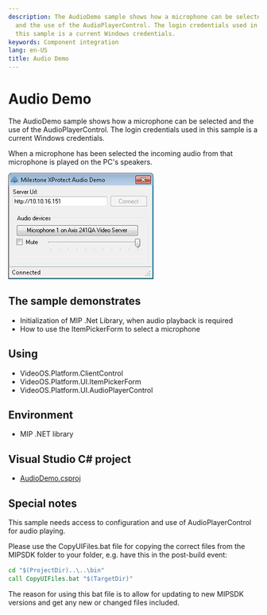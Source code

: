 ```yaml
---
description: The AudioDemo sample shows how a microphone can be selected
  and the use of the AudioPlayerControl. The login credentials used in
  this sample is a current Windows credentials.
keywords: Component integration
lang: en-US
title: Audio Demo
---
```


# Audio Demo

The AudioDemo sample shows how a microphone can be selected and the use
of the AudioPlayerControl. The login credentials used in this sample is
a current Windows credentials.

When a microphone has been selected the incoming audio from that
microphone is played on the PC\'s speakers.

![Audio Player](AudioSample.png)

## The sample demonstrates

-   Initialization of MIP .Net Library, when audio playback is required
-   How to use the ItemPickerForm to select a microphone

## Using

-   VideoOS.Platform.ClientControl
-   VideoOS.Platform.UI.ItemPickerForm
-   VideoOS.Platform.UI.AudioPlayerControl

## Environment

-   MIP .NET library

## Visual Studio C\# project

-   [AudioDemo.csproj](javascript:openLink('..\\\\ComponentSamples\\\\AudioDemo\\\\AudioDemo.csproj');)

## Special notes

This sample needs access to configuration and use of AudioPlayerControl
for audio playing.

Please use the CopyUIFiles.bat file for copying the correct files from
the MIPSDK folder to your folder, e.g. have this in the post-build
event:

~~~ cmd
cd "$(ProjectDir)..\..\bin"
call CopyUIFiles.bat "$(TargetDir)"
~~~

The reason for using this bat file is to allow for updating to new
MIPSDK versions and get any new or changed files included.
